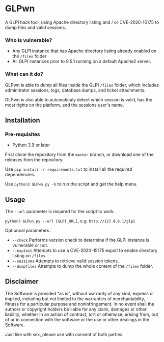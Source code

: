 # GLPwn
 A GLPI hack tool, using Apache directory listing and / or CVE-2020-15175 to dump files and valid sessions.

### Who is vulnerable?
- Any GLPI instance that has Apache directory listing already enabled on the `/files` folder
- All GLPI instances prior to 9.5.1 running on a default Apache2 server.

### What can it do?
GLPwn is able to dump all files inside the GLPI `/files` folder, which includes adminitrator sessions, logs, database dumps, and ticket attachments.

GLPwn is also able to automaticaly detect which session is valid, has the most rights on the platform, and the sessions user's name.

## Installation
### Pre-requisites
- Python 3.9 or later

First clone the repository from the `master` branch, or download one of the releases from the repository.

Use `pip install -r requirements.txt` to install all the required dependencies.

Use `python3 GLPwn.py -h` to run the script and get the help menu.

## Usage
The `--url` parameter is required for the script to work. 

`python3 GLPwn.py --url [GLPI_URL]`, e.g. `http://127.0.0.1/glpi`

Optionnal parameters : 

 - `--check` Performs version check to determine if the GLPI instance is vulnerable or not.
 - `--exploit` Attempts to use a CVE-2020-15175 expoit to enable directory listing on `/files`.
 - `--sessions` Attempts to retrieve valid session tokens.
 - `--dumpfiles` Attempts to dump the whole content of the `/files` folder.

## Disclaimer
The Software is provided “as is”, without warranty of any kind, express or implied, including but not limited to the warranties of merchantability, fitness for a particular purpose and noninfringement. In no event shall the authors or copyright holders be liable for any claim, damages or other liability, whether in an action of contract, tort or otherwise, arising from, out of or in connection with the software or the use or other dealings in the Software.

Just like with sex, please use with consent of both parties.
